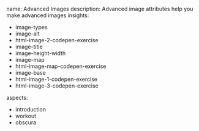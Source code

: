 name: Advanced Images
description: Advanced image attributes help you make advanced images
insights:
  - image-types
  - image-alt
  - html-image-2-codepen-exercise
  - image-title
  - image-height-width
  - image-map
  - html-image-map-codepen-exercise
  - image-base
  - html-image-1-codepen-exercise
  - html-image-3-codepen-exercise

aspects:
  - introduction
  - workout
  - obscura
 
